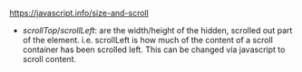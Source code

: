https://javascript.info/size-and-scroll

- _scrollTop_/_scrollLeft_: are the width/height of the hidden, scrolled out part of the element. i.e. scrollLeft is how much of the content of a scroll container has been scrolled left. This can be changed via javascript to scroll content.